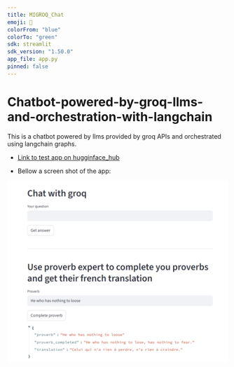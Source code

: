 ```yaml
---
title: MIGROQ_Chat
emoji: 🤖
colorFrom: "blue"
colorTo: "green"
sdk: streamlit
sdk_version: "1.50.0"
app_file: app.py
pinned: false
---
```


# Chatbot-powered-by-groq-llms-and-orchestration-with-langchain
This is a chatbot powered by llms provided by groq APIs and orchestrated using langchain graphs. 

- [Link to test app on hugginface_hub](https://huggingface.co/spaces/HAJJINIHamza/MIGROQ_Chat)

- Bellow a screen shot of the app:

 ![Screenshot of the app ](ressources\app_screenshot.png "Optional Title")